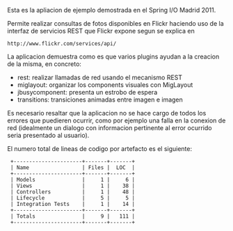 Esta es la apliacion de ejemplo demostrada en el Spring I/O Madrid 2011.

Permite realizar consultas de fotos disponibles en Flickr haciendo uso
de la interfaz de servicios REST que Flickr expone segun se explica en

    http://www.flickr.com/services/api/

La aplicacion demuestra como es que varios plugins ayudan a la creacion
de la misma, en concreto:
  * rest: realizar llamadas de red usando el mecanismo REST
  * miglayout: organizar los components visuales con MigLayout
  * jbusycomponent: presenta un estrobo de espera
  * transitions: transiciones animadas entre imagen e imagen

Es necesario resaltar que la aplicacion no se hace cargo de todos los
errores que puedieren ocurrir, como por ejemplo una falla en la 
conexion de red (idealmente un dialogo con informacion pertinente al
error ocurrido seria presentado al usuario).

El numero total de lineas de codigo por artefacto es el siguiente:

     +----------------------+-------+-------+
     | Name                 | Files |  LOC  |
     +----------------------+-------+-------+
     | Models               |     1 |     6 | 
     | Views                |     1 |    38 | 
     | Controllers          |     1 |    48 | 
     | Lifecycle            |     5 |     5 | 
     | Integration Tests    |     1 |    14 | 
     +----------------------+-------+-------+
     | Totals               |     9 |   111 | 
     +----------------------+-------+-------+

